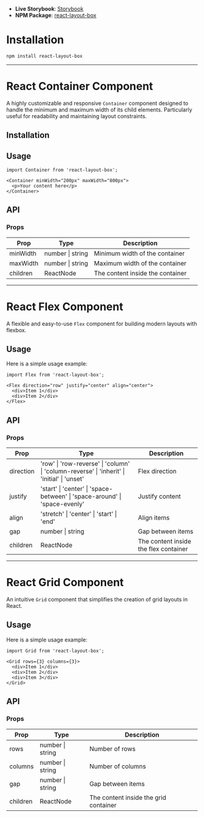 - **Live Storybook**: [Storybook](https://step1--tiny-madeleine-f22f65.netlify.app/)
- **NPM Package**: [react-layout-box](https://www.npmjs.com/package/react-layout-box)

# Installation

```bash
npm install react-layout-box
```

---



# React Container Component

A highly customizable and responsive `Container` component designed to handle the minimum and maximum width of its child elements. Particularly useful for readability and maintaining layout constraints.

## Installation



## Usage

```tsx
import Container from 'react-layout-box';

<Container minWidth="200px" maxWidth="800px">
  <p>Your content here</p>
</Container>
```

## API

### Props

| Prop     | Type            | Description                      |
|----------|-----------------|----------------------------------|
| minWidth | number \| string| Minimum width of the container   |
| maxWidth | number \| string| Maximum width of the container   |
| children | ReactNode       | The content inside the container |

---

# React Flex Component

A flexible and easy-to-use `Flex` component for building modern layouts with flexbox.


## Usage

Here is a simple usage example:

```tsx
import Flex from 'react-layout-box';

<Flex direction="row" justify="center" align="center">
  <div>Item 1</div>
  <div>Item 2</div>
</Flex>
```

## API

### Props

| Prop     | Type                 | Description                          |
|----------|----------------------|--------------------------------------|
| direction| 'row' \| 'row-reverse' \| 'column' \| 'column-reverse' \| 'inherit' \| 'initial' \| 'unset' | Flex direction |
| justify  | 'start' \| 'center' \| 'space-between' \| 'space-around' \| 'space-evenly' | Justify content |
| align    | 'stretch' \| 'center' \| 'start' \| 'end' | Align items    |
| gap      | number \| string     | Gap between items                    |
| children | ReactNode            | The content inside the flex container|

---

# React Grid Component

An intuitive `Grid` component that simplifies the creation of grid layouts in React.

## Usage

Here is a simple usage example:

```tsx
import Grid from 'react-layout-box';

<Grid rows={3} columns={3}>
  <div>Item 1</div>
  <div>Item 2</div>
  <div>Item 3</div>
</Grid>
```

## API

### Props

| Prop     | Type           | Description                          |
|----------|----------------|--------------------------------------|
| rows     | number \| string | Number of rows                       |
| columns  | number \| string | Number of columns                    |
| gap      | number \| string | Gap between items                    |
| children | ReactNode       | The content inside the grid container|
